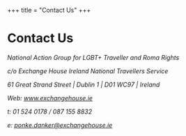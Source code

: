 +++
title = "Contact Us"
+++

# Contact Us

<address>
National Action Group for LGBT+ Traveller and Roma Rights

c/o Exchange House Ireland National Travellers Service

61 Great Strand Street | Dublin 1 | D01 WC97 | Ireland

Web: www.exchangehouse.ie

t: 01 524 0178 / 087 155 8832

e: [ponke.danker@exchangehouse.ie](mailto:ponke.danker@exchangehouse.ie)
</address>
